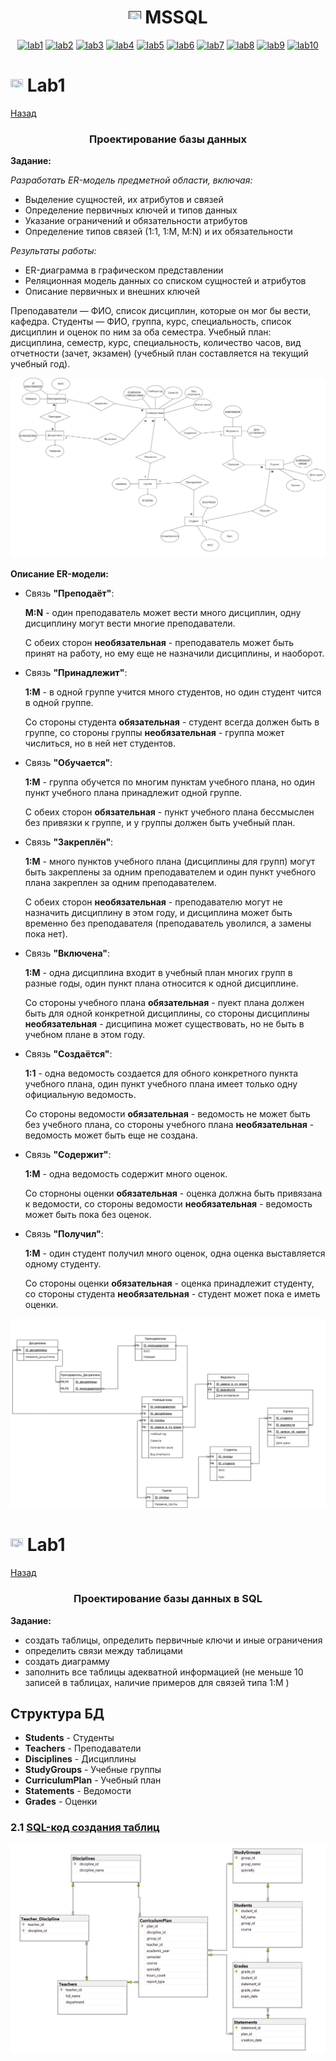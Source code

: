 <h1 name="content" align="center"><a href=""><img src="https://github.com/user-attachments/assets/e080adec-6af7-4bd2-b232-d43cb37024ac" width="20" height="20"/></a> MSSQL</h1>

<p align="center">
  <a href="#-lab1"><img alt="lab1" src="https://img.shields.io/badge/Lab1-bbded6"></a> 
  <a href="#-lab2"><img alt="lab2" src="https://img.shields.io/badge/Lab2-fcc8f8"></a>
  <a href="#-lab3"><img alt="lab3" src="https://img.shields.io/badge/Lab3-eab4f8"></a>
  <a href="#-lab4"><img alt="lab4" src="https://img.shields.io/badge/Lab4-f3f798"></a>
  <a href="#-lab5"><img alt="lab5" src="https://img.shields.io/badge/Lab5-fcf5ee"></a>
  <a href="#-lab6"><img alt="lab6" src="https://img.shields.io/badge/Lab6-fbe8e7"></a> 
  <a href="#-lab7"><img alt="lab7" src="https://img.shields.io/badge/Lab7-a2738c"></a>
  <a href="#-lab8"><img alt="lab8" src="https://img.shields.io/badge/Lab8-eaafaf"></a>
  <a href="#-lab9"><img alt="lab9" src="https://img.shields.io/badge/Lab9-645c84"></a> 
  <a href="#-lab10"><img alt="lab10" src="https://img.shields.io/badge/Lab10-427996"></a> 

  
</p>

# <img src="https://github.com/user-attachments/assets/e080adec-6af7-4bd2-b232-d43cb37024ac" width="20" height="20"/> Lab1
[Назад](#content)
<h3 align="center">
  Проектирование базы данных
</h3>


__Задание:__

_Разработать ER-модель предметной области, включая:_
- Выделение сущностей, их атрибутов и связей
- Определение первичных ключей и типов данных
- Указание ограничений и обязательности атрибутов
- Определение типов связей (1:1, 1:M, M:N) и их обязательности

_Результаты работы:_

- ER-диаграмма в графическом представлении
- Реляционная модель данных со списком сущностей и атрибутов
- Описание первичных и внешних ключей


Преподаватели  — ФИО, список дисциплин, которые он мог бы вести, кафедра.
Студенты — ФИО, группа, курс, специальность, список дисциплин и оценок по ним за оба семестра.
Учебный план: дисциплина, семестр, курс, специальность, количество часов, вид отчетности (зачет, экзамен) (учебный план составляется на текущий учебный год).


![image](/sources/lab1_1.png)


__Описание ER-модели:__
- Связь __"Преподаёт"__:
 
    __M:N__ - один преподаватель может вести много дисциплин, одну дисциплину могут вести многие преподаватели.
   
   С обеих сторон __необязательная__ - преподаватель может быть принят на работу, но ему еще не назначили дисциплины, и наоборот.
- Связь __"Принадлежит"__:

   __1:M__ - в одной группе учится много студентов, но один студент чится в одной группе.
   
   Со стороны студента __обязательная__ - студент всегда должен быть в группе, со стороны группы __необязательная__ - группа может числиться, но в ней нет студентов.
- Связь __"Обучается"__:

   __1:M__ - группа обучется по многим пунктам учебного плана, но один пункт учебного плана принадлежит одной группе.
   
   С обеих сторон __обязательная__ - пункт учебного плана бессмыслен без привязки к группе, и у группы должен быть учебный план.
- Связь __"Закреплён"__:

   __1:M__ - много пунктов учебного плана (дисциплины для групп) могут быть закреплены за одним преподавателем и один пункт учебного плана закреплен за одним преподавателем.
   
   С обеих сторон __необязательная__ - преподавателю могут не назначить дисциплину в этом году, и дисциплина может быть временно без преподавателя (преподаватель уволился, а замены пока нет).
- Связь __"Включена"__:

   __1:M__ - одна дисциплина входит в учебный план многих групп в разные годы, один пункт плана относится к одной дисциплине.
   
   Со стороны учебного плана __обязательная__  - пуект плана должен быть для одной конкретной дисциплины, со стороны дисциплины __необязательная__ - дисципина может существовать, но не быть в         учебном плане в этом году.
- Связь __"Создаётся"__:

    __1:1__ - одна ведомость создается для обного конкретного пункта учебного плана, один пункт учебного плана имеет только одну официальную ведомость.
   
   Со стороны ведомости __обязательная__ - ведомость не может быть без учебного плана, со стороны учебного плана __необязательная__ - ведомость может быть еще не создана.
- Связь __"Содержит"__:
   
   __1:M__ - одна ведомость содержит много оценок.
   
   Со сторноны оценки __обязательная__ - оценка должна быть привязана к ведомости, со стороны ведомости __необязательная__ - ведомость может быть пока без оценок.
- Связь __"Получил"__:
    
   __1:M__ - один студент получил много оценок, одна оценка выставляется одному студенту.
   
   Со стороны оценки __обязательная__ - оценка принадлежит студенту, со стороны студента __необязательная__ - студент может пока е иметь оценки.
   

![image](/sources/lab1_2.png)





# <img src="https://github.com/user-attachments/assets/e080adec-6af7-4bd2-b232-d43cb37024ac" width="20" height="20"/> Lab1
[Назад](#content)
<h3 align="center">
  Проектирование базы данных в SQL
</h3>

__Задание:__

- создать таблицы, определить первичные ключи и иные ограничения
- определить связи между таблицами
- создать диаграмму
- заполнить все таблицы адекватной информацией (не меньше 10 записей в таблицах, наличие примеров для связей типа 1:M )


## Структура БД
- **Students** - Студенты
- **Teachers** - Преподаватели  
- **Disciplines** - Дисциплины
- **StudyGroups** - Учебные группы
- **CurriculumPlan** - Учебный план
- **Statements** - Ведомости
- **Grades** - Оценки

<h3> 
  
2.1 [SQL-код создания таблиц](https://github.com/cloud-nk/V12-PMI32/blob/main/UniversitySqlServer.sql)
</h3>


![image](/sources_lab2/diagram.png)
